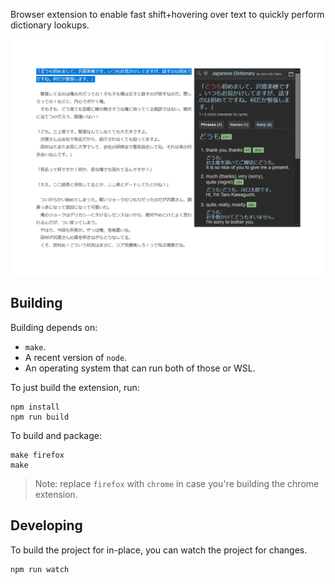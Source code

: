 Browser extension to enable fast shift+hovering over text to quickly perform
dictionary lookups.

![Shift+hovering over text to quickly perform a dictionary lookup](screencap.png)

## Building

Building depends on:
* `make`.
* A recent version of `node`.
* An operating system that can run both of those or WSL.

To just build the extension, run:

```
npm install
npm run build
```

To build and package:

```
make firefox
make
```

> Note: replace `firefox` with `chrome` in case you're building the chrome
> extension.

## Developing

To build the project for in-place, you can watch the project for changes.

```
npm run watch
```
